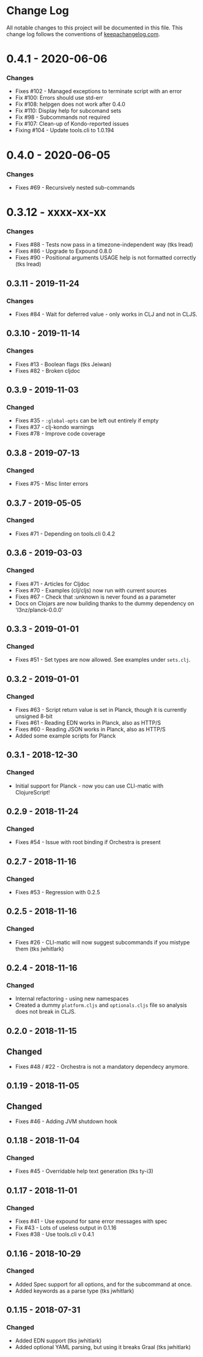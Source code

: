 # Change Log
All notable changes to this project will be documented in this file. This change log follows the conventions of [keepachangelog.com](http://keepachangelog.com/).

# 0.4.1 - 2020-06-06
###  Changes
* Fixes #102 - Managed exceptions to terminate script with an error
* Fix #100: Errors should use std-err
* Fix #108: helpgen does not work after 0.4.0
* Fix #110: Display help for subcomand sets
* Fix #98 - Subcommands not required
* Fix #107:  Clean-up of Kondo-reported issues
* Fixing #104 - Update tools.cli to 1.0.194

# 0.4.0 - 2020-06-05
###  Changes
* Fixes #69 - Recursively nested sub-commands

# 0.3.12 - xxxx-xx-xx
### Changes
* Fixes #88 - Tests now pass in a timezone-independent way (tks lread)
* Fixes #86 - Upgrade to Expound 0.8.0
* Fixes #90 - Positional arguments USAGE help is not formatted correctly (tks lread)

## 0.3.11 - 2019-11-24
### Changes
* Fixes #84 - Wait for deferred value - only works in CLJ and not in CLJS.

## 0.3.10 - 2019-11-14
### Changes
* Fixes #13 - Boolean flags (tks Jeiwan)
* Fixes #82 - Broken cljdoc

## 0.3.9 - 2019-11-03
### Changed
* Fixes #35 - `:global-opts` can be left out entirely if empty
* Fixes #37 - clj-kondo warnings
* Fixes #78 - Improve code coverage

## 0.3.8 - 2019-07-13
### Changed
* Fixes #75 - Misc linter errors


## 0.3.7 - 2019-05-05
### Changed
* Fixes #71 - Depending on tools.cli 0.4.2


## 0.3.6 - 2019-03-03
### Changed
* Fixes #71 - Articles for Cljdoc
* Fixes #70 - Examples (clj/cljs) now run with current sources
* Fixes #67 - Check that :unknown is never found as a parameter 
* Docs on Clojars are now building thanks to the dummy dependency on 'l3nz/planck-0.0.0'


## 0.3.3 - 2019-01-01
### Changed
* Fixes #51 - Set types are now allowed. See examples under `sets.clj`. 


## 0.3.2 - 2019-01-01
### Changed
* Fixes #63 - Script return value is set in Planck, though it is currently unsigned 8-bit 
* Fixes #61 - Reading EDN works in Planck, also as HTTP/S 
* Fixes #60 - Reading JSON works in Planck, also as HTTP/S
* Added some example scripts for Planck 

## 0.3.1 - 2018-12-30
### Changed
* Initial support for Planck - now you can use CLI-matic with ClojureScript!

## 0.2.9 - 2018-11-24
### Changed
* Fixes #54 - Issue with root binding if Orchestra is present

## 0.2.7 - 2018-11-16
### Changed
* Fixes #53 - Regression with 0.2.5

## 0.2.5 - 2018-11-16
### Changed
* Fixes #26 - CLI-matic will now suggest subcommands if you mistype them (tks jwhitlark)

## 0.2.4 - 2018-11-16
### Changed
* Internal refactoring - using new namespaces
* Created a dummy `platform.cljs` and `optionals.cljs` file so analysis does not break in CLJS.


## 0.2.0 - 2018-11-15
## Changed
* Fixes #48 / #22 - Orchestra is not a mandatory dependecy anymore.


## 0.1.19 - 2018-11-05
## Changed
* Fixes #46 - Adding JVM shutdown hook


## 0.1.18 - 2018-11-04
### Changed
* Fixes #45 - Overridable help text generation (tks ty-i3) 


## 0.1.17 - 2018-11-01
### Changed
* Fixes #41 - Use expound for sane error messages with spec
* Fix #43 - Lots of useless output in 0.1.16
* Fixes #38 - Use tools.cli v 0.4.1


## 0.1.16 - 2018-10-29
### Changed
- Added Spec support for all options, and for the subcommand at once.
- Added keywords as a parse type (tks jwhitlark)


## 0.1.15 - 2018-07-31
### Changed
- Added EDN support (tks jwhitlark)
- Added optional YAML parsing, but using it breaks Graal (tks jwhitlark)
